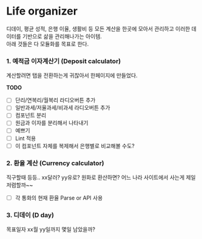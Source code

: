 # Life organizer
디데이, 평균 성적, 은행 이율, 생활비 등 모든 계산을 한곳에 모아서 관리하고 이러한 데이터를 기반으로 삶을 관리해나가는 아이템.   
아래 것들은 다 모듈화를 목표로 한다.  

### 1. 예적금 이자계산기 (Deposit calculator)
계산할려면 탭을 전환하는게 귀찮아서 한페이지에 만들었다.

**TODO**
- [ ] 단리/연복리/월복리 라디오버튼 추가
- [ ] 일반과세/저율과세/비과세 라디오버튼 추가
- [ ] 컴포넌트 분리
- [ ] 원금과 이자를 분리해서 나타내기
- [ ] 예쁘기
- [ ] Lint 적용
- [ ] 이 컴포넌트 자체를 복제해서 은행별로 비교해볼 수도?

### 2. 환율 계산 (Currency calculator)
직구할때 등등.. xx달러? yy유로? 원화로 환산하면? 어느 나라 사이트에서 사는게 제일 저렴할까~~ 
- [ ] 각 통화의 현재 환율 Parse or API 사용

### 3. 디데이 (D day)
목표일자 xx월 yy일까지 몇일 남았을까?
